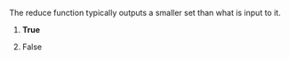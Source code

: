The reduce function typically outputs a smaller set than what is input to it.

1. **True**

2. False